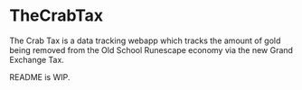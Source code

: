 # TheCrabTax

The Crab Tax is a data tracking webapp which tracks the amount of gold being removed from the Old School Runescape economy via the new Grand Exchange Tax.


README is WIP.
